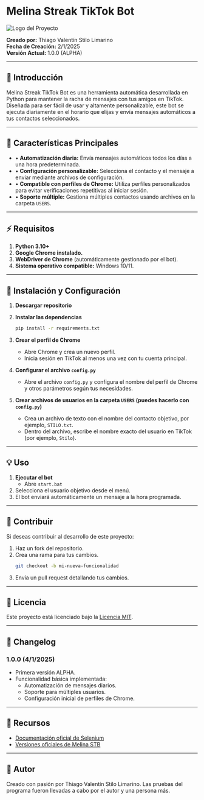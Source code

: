 # Melina Streak TikTok Bot

![Logo del Proyecto](icon.ico)

**Creado por:** Thiago Valentín Stilo Limarino  
**Fecha de Creación:** 2/1/2025  
**Versión Actual:** 1.0.0 (ALPHA)  

---

## 🔄 Introducción
Melina Streak TikTok Bot es una herramienta automática desarrollada en Python para mantener la racha de mensajes con tus amigos en TikTok. Diseñada para ser fácil de usar y altamente personalizable, este bot se ejecuta diariamente en el horario que elijas y envía mensajes automáticos a tus contactos seleccionados.

---

## 🔧 Características Principales
- • **Automatización diaria:** Envía mensajes automáticos todos los días a una hora predeterminada.
- • **Configuración personalizable:** Selecciona el contacto y el mensaje a enviar mediante archivos de configuración.
- • **Compatible con perfiles de Chrome:** Utiliza perfiles personalizados para evitar verificaciones repetitivas al iniciar sesión.
- • **Soporte múltiple:** Gestiona múltiples contactos usando archivos en la carpeta `USERS`.

---

## ⚡ Requisitos
1. **Python 3.10+**
2. **Google Chrome instalado.**
3. **WebDriver de Chrome** (automáticamente gestionado por el bot).
4. **Sistema operativo compatible:** Windows 10/11.

---

## 📄 Instalación y Configuración
1. **Descargar repositorio**

3. **Instalar las dependencias**
   ```bash
   pip install -r requirements.txt
   ```

4. **Crear el perfil de Chrome**
   - Abre Chrome y crea un nuevo perfil.
   - Inicia sesión en TikTok al menos una vez con tu cuenta principal.

5. **Configurar el archivo `config.py`**
   - Abre el archivo `config.py` y configura el nombre del perfil de Chrome y otros parámetros según tus necesidades.

6. **Crear archivos de usuarios en la carpeta `USERS` (puedes hacerlo con `config.py`)**
   - Crea un archivo de texto con el nombre del contacto objetivo, por ejemplo, `STILO.txt`.
   - Dentro del archivo, escribe el nombre exacto del usuario en TikTok (por ejemplo, `Stilo`).

---

## 💡 Uso
1. **Ejecutar el bot**
   - Abre `start.bat`
3. Selecciona el usuario objetivo desde el menú.
4. El bot enviará automáticamente un mensaje a la hora programada.

---

## 🔧 Contribuir
Si deseas contribuir al desarrollo de este proyecto:
1. Haz un fork del repositorio.
2. Crea una rama para tus cambios.
   ```bash
   git checkout -b mi-nueva-funcionalidad
   ```
3. Envía un pull request detallando tus cambios.

---

## 🔧 Licencia
Este proyecto está licenciado bajo la [Licencia MIT](LICENSE).

---

## 🎉 Changelog
### 1.0.0 (4/1/2025)
- Primera versión ALPHA.
- Funcionalidad básica implementada:
  - Automatización de mensajes diarios.
  - Soporte para múltiples usuarios.
  - Configuración inicial de perfiles de Chrome.

---

## 🔗 Recursos
- [Documentación oficial de Selenium](https://www.selenium.dev/documentation)
- [Versiones oficiales de Melina STB](https://www.github.com/thiagostilo2121/Melina-Streak-TikTok-Bot/releases)

---

## 🌟 Autor
Creado con pasión por Thiago Valentín Stilo Limarino.
Las pruebas del programa fueron llevadas a cabo por el autor y una persona más.
